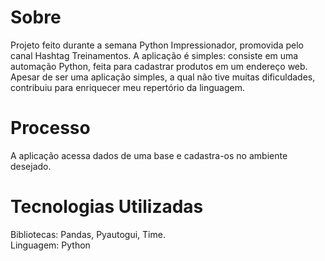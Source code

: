# Sobre 
Projeto feito durante a semana Python Impressionador, promovida pelo canal Hashtag Treinamentos.
A aplicação é simples: consiste em uma automação Python, feita para cadastrar produtos em um endereço web. Apesar de ser uma aplicação simples, a qual não tive muitas dificuldades, contribuiu para enriquecer meu repertório da linguagem.

# Processo
A aplicação acessa dados de uma base e cadastra-os no ambiente desejado.

# Tecnologias Utilizadas 
Bibliotecas: Pandas, Pyautogui, Time.<br>
Linguagem: Python

